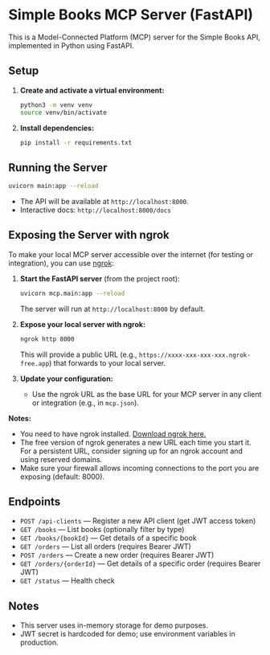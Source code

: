 # Simple Books MCP Server (FastAPI)

This is a Model-Connected Platform (MCP) server for the Simple Books API, implemented in Python using FastAPI.

## Setup

1. **Create and activate a virtual environment:**
   ```bash
   python3 -m venv venv
   source venv/bin/activate
   ```

2. **Install dependencies:**
   ```bash
   pip install -r requirements.txt
   ```

## Running the Server

```bash
uvicorn main:app --reload
```

- The API will be available at `http://localhost:8000`.
- Interactive docs: `http://localhost:8000/docs`

## Exposing the Server with ngrok

To make your local MCP server accessible over the internet (for testing or integration), you can use [ngrok](https://ngrok.com/):

1. **Start the FastAPI server** (from the project root):
   ```bash
   uvicorn mcp.main:app --reload
   ```
   The server will run at `http://localhost:8000` by default.

2. **Expose your local server with ngrok:**
   ```bash
   ngrok http 8000
   ```
   This will provide a public URL (e.g., `https://xxxx-xxx-xxx-xxx.ngrok-free.app`) that forwards to your local server.

3. **Update your configuration:**
   - Use the ngrok URL as the base URL for your MCP server in any client or integration (e.g., in `mcp.json`).

**Notes:**
- You need to have ngrok installed. [Download ngrok here.](https://ngrok.com/download)
- The free version of ngrok generates a new URL each time you start it. For a persistent URL, consider signing up for an ngrok account and using reserved domains.
- Make sure your firewall allows incoming connections to the port you are exposing (default: 8000).

## Endpoints
- `POST /api-clients` — Register a new API client (get JWT access token)
- `GET /books` — List books (optionally filter by type)
- `GET /books/{bookId}` — Get details of a specific book
- `GET /orders` — List all orders (requires Bearer JWT)
- `POST /orders` — Create a new order (requires Bearer JWT)
- `GET /orders/{orderId}` — Get details of a specific order (requires Bearer JWT)
- `GET /status` — Health check

## Notes
- This server uses in-memory storage for demo purposes.
- JWT secret is hardcoded for demo; use environment variables in production. 